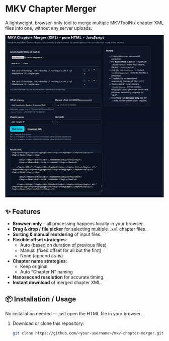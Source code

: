 # MKV Chapter Merger

A lightweight, browser-only tool to merge multiple MKVToolNix chapter XML files into one, without any server uploads.

![Screenshot](docs/screenshot.png)

## ✨ Features
- **Browser-only** – all processing happens locally in your browser.
- **Drag & drop / file picker** for selecting multiple `.xml` chapter files.
- **Sorting & manual reordering** of input files.
- **Flexible offset strategies**:
  - Auto (based on duration of previous files)
  - Manual (fixed offset for all but the first)
  - None (append as-is)
- **Chapter name strategies**:
  - Keep original
  - Auto “Chapter N” naming
- **Nanosecond resolution** for accurate timing.
- **Instant download** of merged chapter XML.

## 📦 Installation / Usage
No installation needed — just open the HTML file in your browser.

1. Download or clone this repository:
   ```bash
   git clone https://github.com/<your-username>/mkv-chapter-merger.git
